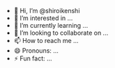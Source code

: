 - 👋 Hi, I’m @shiroikenshi
- 👀 I’m interested in ...
- 🌱 I’m currently learning ...
- 💞️ I’m looking to collaborate on ...
- 📫 How to reach me ...
- 😄 Pronouns: ...
- ⚡ Fun fact: ...

<!---
shiroikenshi/shiroikenshi is a ✨ special ✨ repository because its `README.md` (this file) appears on your GitHub profile.
You can click the Preview link to take a look at your changes.
--->
